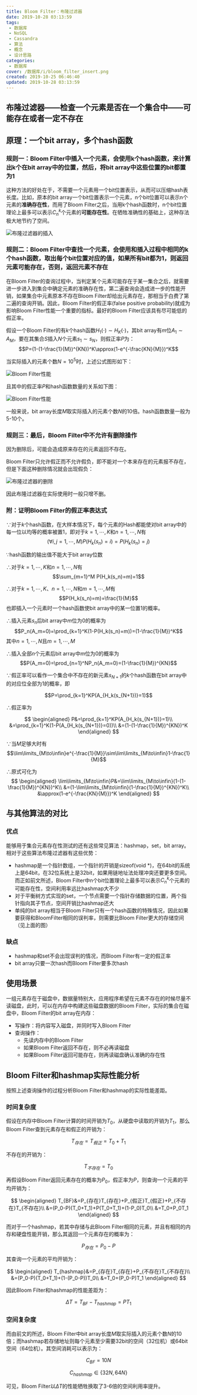 ```yaml
---
title: Bloom Filter：布隆过滤器
date: 2019-10-28 03:13:59
tags: 
 - 数据库
 - NoSQL
 - Cassandra
 - 算法
 - 概念
 - 设计思路
categories: 
 - 数据库
cover: /数据库/i/bloom_filter_insert.png
created: 2019-10-25 06:46:40
updated: 2019-10-28 03:13:59
---
```


## 布隆过滤器——检查一个元素是否在一个集合中——**可能存在**或者**一定不存在**

## 原理：一个bit array，多个hash函数

### 规则一：Bloom Filter中插入一个元素，会使用k个hash函数，来计算出k个在bit array中的位置，然后，将bit array中这些位置的bit都置为1

这种方法的好处在于，不需要一个元素用一个bit位置表示，从而可以压缩hash表长度。比如，原本的bit array一个bit位置表示一个元素，n个bit位置可以表示n个元素的**准确存在性**，而用了Bloom Filter之后，当用k个hash函数时，n个bit位置理论上最多可以表示$C_n^k$个元素的**可能存在性**。在牺牲准确性的基础上，这种存法极大地节约了空间。

![布隆过滤器的插入](i/bloom_filter_insert.png)

### 规则二：Bloom Filter中查找一个元素，会使用和插入过程中相同的k个hash函数，取出每个bit位置对应的值，如果所有bit都为1，则返回元素**可能存在**，否则，返回元素不存在

在Bloom Filter的查询过程中，当判定某个元素可能存在于某一集合之后，就需要进一步进入到集合中确定元素的准确存在性，第二遍查询会造成进一步的性能开销，如果集合中元素原本不存在Bloom Filter却给出元素存在，那相当于白费了第二遍的查询开销。因此，Bloom Filter的假正率(false positive probability)就成为影响Bloom Filter性能一个重要的指标。最好的Bloom Filter应该具有尽可能低的假正率。

假设一个Bloom Filter的有$k$个hash函数$H_1(\cdot)\sim H_K(\cdot)$，其bit array有$m$位$A_1\sim A_M$，要在其集合$S$插入$N$个元素$s_1\sim s_N$，则假正率$P$为：
$$P=(1-(1-\frac{1}{M})^{KN})^K\approx(1-e^{-\frac{KN}{M}})^K$$

当实际插入的元素个数$N=10^5$时，上述公式图形如下：

![Bloom Filter性能](i/bloom_filter_性能.png)

且其中的假正率$P$和hash函数数量的关系如下图：

![Bloom Filter性能](i/bloom_filter_性能1.png)

一般来说，bit array长度$M$取实际插入的元素个数$N$的10倍。hash函数数量一般为5-10个。

### 规则三：最后，Bloom Filter中不允许有删除操作

因为删除后，可能会造成原来存在的元素返回不存在。

Bloom Filter只允许假正而不允许假负，即不能对一个本来存在的元素报不存在，但是下面这种删除情况就会出现假负：

![布隆过滤器的删除](i/bloom_filter_delete.png)

因此布隆过滤器在实际使用时一般只增不删。

### 附：证明Bloom Filter的假正率表达式

$\because$对于$k$个hash函数，在大样本情况下，每个元素的Hash都能使对bit array中的每一位以均等的概率被置1，即对于$k=1,\cdots,K$和$n=1,\cdots,N$有
$$(\forall i,j=1,\cdots,M)P(H_k(s_n)=i)=P(H_k(s_n)=j)$$

$\because$hash函数的输出值不能大于bit array位数

$\therefore$对于$k=1,\cdots,K$和$n=1,\cdots,N$有
$$\sum_{m=1}^M P(H_k(s_n)=m)=1$$

$\therefore$对于$k=1,\cdots,K$、$n=1,\cdots,N$和$m=1,\cdots,M$有
$$P(H_k(s_n)=m)=\frac{1}{M}$$
也即插入一个元素时一个hash函数使bit array中的某一位置1的概率。

$\therefore$插入元素$s_n$后bit array中$m$位为0的概率为
$$P_n(A_m=0)=\prod_{k=1}^K(1-P(H_k(s_n)=m))=(1-\frac{1}{M})^K$$
其中$n=1,\cdots,N$且$m=1,\cdots,M$

$\therefore$插入全部$n$个元素后bit array中$m$位为0的概率为
$$P(A_m=0)=\prod_{n=1}^NP_n(A_m=0)=(1-\frac{1}{M})^{KN}$$

$\because$假正率可以看作一个集合中不存在的新元素$s_{N+1}$的$k$个hash函数在bit array中的对应位全部为1的概率，即

$$P=\prod_{k=1}^KP(A_{H_k(s_{N+1})}=1)$$

$\therefore$假正率为

$$
\begin{aligned}
    P&=\prod_{k=1}^KP(A_{H_k(s_{N+1})}=1)\\
    &=\prod_{k=1}^K(1-P(A_{H_k(s_{N+1})}=0))\\
    &=(1-(1-\frac{1}{M})^{KN})^K
\end{aligned}
$$

$\because$当$M$足够大时有
$$\lim\limits_{M\to\infin}e^{-\frac{1}{M}}\sim\lim\limits_{M\to\infin}1-\frac{1}{M}$$

$\therefore$原式可化为
$$
\begin{aligned}
\lim\limits_{M\to\infin}P&=\lim\limits_{M\to\infin}(1-(1-\frac{1}{M})^{KN})^K\\
&=(1-\lim\limits_{M\to\infin}(1-\frac{1}{M})^{KN})^K\\
&\approx(1-e^{-\frac{KN}{M}})^K
\end{aligned}
$$

## 与其他算法的对比

### 优点

能够用于集合元素存在性测试的还有这些常见算法：hashmap，set，bit array。相对于这些算法布隆过滤器有这些优势：

* hashmap是一个指针数组，一个指针的开销是sizeof(void *)，在64bit的系统上是64bit，在32位系统上是32bit，如果用链地址法处理冲突还要更多空间。而正如前文所述，Bloom Filter中n个bit位置理论上最多可以表示$C_n^k$个元素的可能存在性，空间利用率远比hashmap大不少
* 对于平衡树方式实现的set，一个节点需要一个指针存储数据的位置，两个指针指向其子节点，空间开销比hashmap还大
* 单纯的bit array相当于Bloom Filter只有一个hash函数的特殊情况，因此如果要获得和BloomFilter相同的误判率，则需要比Bloom Filter更大的存储空间（见上面的图）

### 缺点

* hashmap和set不会出现误判的情况，而Bloom Filter有一定的假正率
* bit array只要一次hash而Bloom Filter要多次hash

## 使用场景

一组元素存在于磁盘中，数据量特别大，应用程序希望在元素不存在的时候尽量不读磁盘，此时，可以在内存中构建这些磁盘数据的Bloom Filter，实际的集合在磁盘中，Bloom Filter的bit array在内存：

* 写操作：将内容写入磁盘，并同时写入Bloom Filter
* 查询操作：
  * 先读内存中的Bloom Filter
  * 如果Bloom Filter返回不存在，则不必再读磁盘
  * 如果Bloom Filter返回可能存在，则再读磁盘确认准确的存在性

## Bloom Filter和hashmap实际性能分析

按照上述查询操作的过程分析Bloom Filter和hashmap的实际性能差距。

### 时间复杂度

假设在内存中Bloom Filter计算的时间开销为$T_0$，从硬盘中读取的开销为$T_1$，那么Bloom Filter查到元素存在和假正的开销为：

$$T_{存在}=T_{假正}=T_0+T_1$$

不存在的开销为：

$$T_{不存在}=T_0$$

再假设Bloom Filter返回元素存在的概率为$P_0$，假正率为$P$，则查询一个元素的平均开销为：

$$
\begin{aligned}
T_{BF}&=P_{存在}T_{存在}+P_{假正}T_{假正}+P_{不存在}T_{不存在}\\
&=(P_0-P)(T_0+T_1)+P(T_0+T_1)+(1-P_0)T_0\\
&=T_0+P_0T_1
\end{aligned}
$$

而对于一个hashmap，若其中存储与此Bloom Filter相同的元素，并且有相同的内存和硬盘性能开销，那么其返回一个元素存在的概率为：

$$P_{存在}=P_0-P$$

其查询一个元素的平均开销为：

$$
\begin{aligned}
T_{hashmap}&=P_{存在}T_{存在}+P_{不存在}T_{不存在}\\
&=(P_0-P)(T_0+T_1)+(1-(P_0-P))T_0\\
&=T_0+(P_0-P)T_1
\end{aligned}
$$

因此Bloom Filter和hashmap的性能差距为：

$$\Delta T=T_{BF}-T_{hashmap}=PT_1$$

### 空间复杂度

而由前文的所述，Bloom Filter中bit array长度$M$取实际插入的元素个数$N$的10倍；而hashmap若存储地址则每个元素至少需要32bit的空间（32位机）或64bit空间（64位机）。其空间消耗可以表示为：

$$C_{BF}=10N$$

$$C_{hashmap}\in\{32N,64N\}$$

可见，Bloom Filter以$\Delta T$的性能牺牲换取了3-6倍的空间利用率提升。
